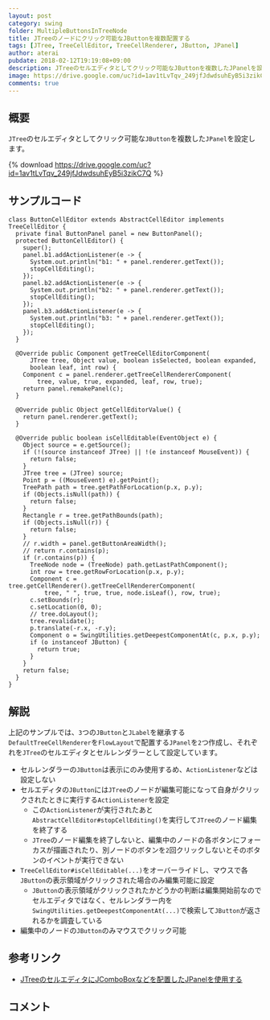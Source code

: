 ```yaml
---
layout: post
category: swing
folder: MultipleButtonsInTreeNode
title: JTreeのノードにクリック可能なJButtonを複数配置する
tags: [JTree, TreeCellEditor, TreeCellRenderer, JButton, JPanel]
author: aterai
pubdate: 2018-02-12T19:19:08+09:00
description: JTreeのセルエディタとしてクリック可能なJButtonを複数したJPanelを設定します。
image: https://drive.google.com/uc?id=1av1tLvTqv_249jfJdwdsuhEyB5i3zikC7Q
comments: true
---
```

## 概要
`JTree`のセルエディタとしてクリック可能な`JButton`を複数した`JPanel`を設定します。

{% download https://drive.google.com/uc?id=1av1tLvTqv_249jfJdwdsuhEyB5i3zikC7Q %}

## サンプルコード
<pre class="prettyprint"><code>class ButtonCellEditor extends AbstractCellEditor implements TreeCellEditor {
  private final ButtonPanel panel = new ButtonPanel();
  protected ButtonCellEditor() {
    super();
    panel.b1.addActionListener(e -&gt; {
      System.out.println("b1: " + panel.renderer.getText());
      stopCellEditing();
    });
    panel.b2.addActionListener(e -&gt; {
      System.out.println("b2: " + panel.renderer.getText());
      stopCellEditing();
    });
    panel.b3.addActionListener(e -&gt; {
      System.out.println("b3: " + panel.renderer.getText());
      stopCellEditing();
    });
  }

  @Override public Component getTreeCellEditorComponent(
      JTree tree, Object value, boolean isSelected, boolean expanded,
      boolean leaf, int row) {
    Component c = panel.renderer.getTreeCellRendererComponent(
        tree, value, true, expanded, leaf, row, true);
    return panel.remakePanel(c);
  }

  @Override public Object getCellEditorValue() {
    return panel.renderer.getText();
  }

  @Override public boolean isCellEditable(EventObject e) {
    Object source = e.getSource();
    if (!(source instanceof JTree) || !(e instanceof MouseEvent)) {
      return false;
    }
    JTree tree = (JTree) source;
    Point p = ((MouseEvent) e).getPoint();
    TreePath path = tree.getPathForLocation(p.x, p.y);
    if (Objects.isNull(path)) {
      return false;
    }
    Rectangle r = tree.getPathBounds(path);
    if (Objects.isNull(r)) {
      return false;
    }
    // r.width = panel.getButtonAreaWidth();
    // return r.contains(p);
    if (r.contains(p)) {
      TreeNode node = (TreeNode) path.getLastPathComponent();
      int row = tree.getRowForLocation(p.x, p.y);
      Component c = tree.getCellRenderer().getTreeCellRendererComponent(
          tree, " ", true, true, node.isLeaf(), row, true);
      c.setBounds(r);
      c.setLocation(0, 0);
      // tree.doLayout();
      tree.revalidate();
      p.translate(-r.x, -r.y);
      Component o = SwingUtilities.getDeepestComponentAt(c, p.x, p.y);
      if (o instanceof JButton) {
        return true;
      }
    }
    return false;
  }
}
</code></pre>

## 解説
上記のサンプルでは、`3`つの`JButton`と`JLabel`を継承する`DefaultTreeCellRenderer`を`FlowLayout`で配置する`JPanel`を`2`つ作成し、それぞれを`JTree`のセルエディタとセルレンダラーとして設定しています。

- セルレンダラーの`JButton`は表示にのみ使用するめ、`ActionListener`などは設定しない
- セルエディタの`JButton`には`JTree`のノードが編集可能になって自身がクリックされたときに実行する`ActionListener`を設定
    - この`ActionListener`が実行されたあと`AbstractCellEditor#stopCellEditing()`を実行して`JTree`のノード編集を終了する
    - `JTree`のノード編集を終了しないと、編集中のノードの各ボタンにフォーカスが描画されたり、別ノードのボタンを`2`回クリックしないとそのボタンのイベントが実行できない
- `TreeCellEditor#isCellEditable(...)`をオーバーライドし、マウスで各`JButton`の表示領域がクリックされた場合のみ編集可能に設定
    - `JButton`の表示領域がクリックされたかどうかの判断は編集開始前なのでセルエディタではなく、セルレンダラー内を`SwingUtilities.getDeepestComponentAt(...)`で検索して`JButton`が返されるかを調査している
- 編集中のノードの`JButton`のみマウスでクリック可能

<!-- dummy comment line for breaking list -->

## 参考リンク
- [JTreeのセルエディタにJComboBoxなどを配置したJPanelを使用する](https://ateraimemo.com/Swing/ComboBoxCellEditor.html)

<!-- dummy comment line for breaking list -->

## コメント
